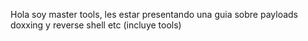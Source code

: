 Hola soy master tools, les estar presentando una guia sobre payloads doxxing y reverse shell etc (incluye tools)
